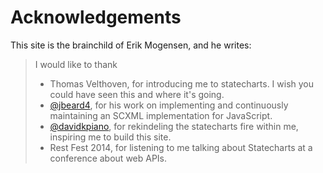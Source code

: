 # Acknowledgements

This site is the brainchild of Erik Mogensen, and he writes:

> I would like to thank
> * Thomas Velthoven, for introducing me to statecharts.  I wish you could have seen this and where it's going.
> * [@jbeard4](https://github.com/jbeard4), for his work on implementing and continuously maintaining an SCXML implementation for JavaScript.
> * [@davidkpiano](https://github.com/davidkpiano), for rekindeling the statecharts fire within me, inspiring me to build this site.
> * Rest Fest 2014, for listening to me talking about Statecharts at a conference about web APIs.
